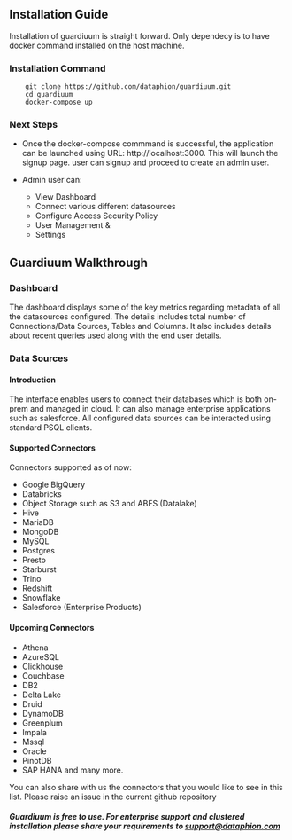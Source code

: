## Installation Guide
Installation of guardiuum is straight forward. Only dependecy is to have docker command installed on the host machine.

### Installation Command
```
    git clone https://github.com/dataphion/guardiuum.git
    cd guardiuum
    docker-compose up
```

### Next Steps

- Once the docker-compose commmand is successful, the application can be launched using URL: http://localhost:3000. This will launch the signup page. user can signup and proceed to create an admin user.

- Admin user can:

  - View Dashboard
  - Connect various different datasources
  - Configure Access Security Policy
  - User Management &
  - Settings


## Guardiuum Walkthrough

### Dashboard
The dashboard displays some of the key metrics regarding metadata of all the datasources configured. The details includes total number of Connections/Data Sources, Tables and Columns. It also includes details about recent queries used along with the end user details.

### Data Sources

#### Introduction
The interface enables users to connect their databases which is both on-prem and managed in cloud. It can also manage enterprise applications such as salesforce. All configured data sources can be interacted using standard PSQL clients.

#### Supported Connectors
Connectors supported as of now:
- Google BigQuery
- Databricks
- Object Storage such as S3 and ABFS (Datalake)
- Hive
- MariaDB
- MongoDB
- MySQL
- Postgres
- Presto
- Starburst
- Trino
- Redshift
- Snowflake
- Salesforce (Enterprise Products)

#### Upcoming Connectors
- Athena
- AzureSQL
- Clickhouse
- Couchbase
- DB2
- Delta Lake
- Druid
- DynamoDB
- Greenplum
- Impala
- Mssql
- Oracle
- PinotDB
- SAP HANA and many more.

You can also share with us the connectors that you would like to see in this list. Please raise an issue in the current github repository


##### Guardiuum is free to use. For enterprise support and clustered installation please share your requirements to support@dataphion.com